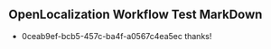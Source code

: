 ## OpenLocalization Workflow Test MarkDown
* 0ceab9ef-bcb5-457c-ba4f-a0567c4ea5ec thanks!

<!--HONumber=Sep16_HO1-->


